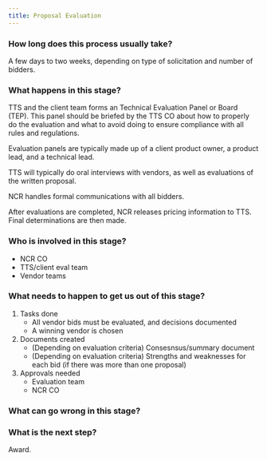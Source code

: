 ```yaml
---
title: Proposal Evaluation
---
```


### How long does this process usually take?
A few days to two weeks, depending on type of solicitation and number of bidders.

### What happens in this stage? 
TTS and the client team forms an Technical Evaluation Panel or Board (TEP). This panel should be briefed by the TTS CO about how to properly do the evaluation and what to avoid doing to ensure compliance with all rules and regulations.

Evaluation panels are typically made up of a client product owner, a product lead, and a technical lead.

TTS will typically do oral interviews with vendors, as well as evaluations of the written proposal. 

NCR handles formal communications with all bidders.

After evaluations are completed, NCR releases pricing information to TTS. Final determinations are then made.  

### Who is involved in this stage? 
- NCR CO
- TTS/client eval team
- Vendor teams

### What needs to happen to get us out of this stage? 
1. Tasks done
	- All vendor bids must be evaluated, and decisions documented
	- A winning vendor is chosen
2. Documents created
	- (Depending on evaluation criteria) Consesnsus/summary document
	- (Depending on evaluation criteria) Strengths and weaknesses for each bid (if there was more than one proposal)
3. Approvals needed
	- Evaluation team
	- NCR CO

### What can go wrong in this stage? 


### What is the next step?
Award.

